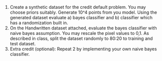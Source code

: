1) Create a synthetic dataset  for the credit default problem. You may choose priors suitably. Generate 10^4 points from you model. Using the generated dataset evaluate a) bayes classifier and b) classifier which has a randomization built in. 
2) On the Handwritten dataset attached, evaluate the bayes classifier with naive bayes assumption. You may rescale the pixel values to 0,1. As described in class, split the dataset randomly to 80:20 to training and test dataset. 
3) Extra credit (optional): Repeat 2 by implementing your own naive bayes classifier.
